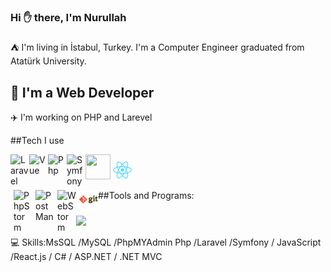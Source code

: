 ### Hi :hand: there, I'm Nurullah 
:tent: I'm living in İstabul, Turkey. I'm a Computer Engineer graduated from Atatürk University. 

## :rocket: I'm a Web Developer 

:airplane: I'm working on PHP and Larevel

<!-- :arrow_right:<a href="https://www.linkedin.com/in/nurullah-demirel-786a341bb/" align="left"> 
<img  width="22" src="https://unpkg.com/simple-icons@v7/icons/linkedin.svg" />
</a> -->


##Tech I use


<img src="https://github.com/siberfx/siberfx/raw/main/icons/mysql.png"  width=40 height=40/>
<img align="left" alt="Laravel" style="width: 30px; max-width: 100%;" src="https://github.com/siberfx/siberfx/raw/main/icons/laravel.png">
<img align="left" alt="Vue" style="width: 30px; max-width: 100%;" src="https://github.com/siberfx/siberfx/raw/main/icons/apache.png">
<img align="left" alt="Php" style="width: 30px; max-width: 100%;" src="https://github.com/siberfx/siberfx/raw/main/icons/php.jpg">
<img align="left" alt="Symfony" style="width: 30px; max-width: 100%;" src="https://github.com/siberfx/siberfx/raw/main/icons/symfony.png">
<img src="data:image/svg+xml;base64,PHN2ZyB4bWxucz0iaHR0cDovL3d3dy53My5vcmcvMjAwMC9zdmciIHZpZXdCb3g9Ii0xMS41IC0xMC4yMzE3NCAyMyAyMC40NjM0OCI+CiAgPHRpdGxlPlJlYWN0IExvZ288L3RpdGxlPgogIDxjaXJjbGUgY3g9IjAiIGN5PSIwIiByPSIyLjA1IiBmaWxsPSIjNjFkYWZiIi8+CiAgPGcgc3Ryb2tlPSIjNjFkYWZiIiBzdHJva2Utd2lkdGg9IjEiIGZpbGw9Im5vbmUiPgogICAgPGVsbGlwc2Ugcng9IjExIiByeT0iNC4yIi8+CiAgICA8ZWxsaXBzZSByeD0iMTEiIHJ5PSI0LjIiIHRyYW5zZm9ybT0icm90YXRlKDYwKSIvPgogICAgPGVsbGlwc2Ugcng9IjExIiByeT0iNC4yIiB0cmFuc2Zvcm09InJvdGF0ZSgxMjApIi8+CiAgPC9nPgo8L3N2Zz4K" width =30 height=30 />

##Tools and Programs:
<img align="left" alt="PhpStorm" style="width: 30px; max-width: 100%; margin-left:5px" src="https://github.com/siberfx/siberfx/raw/main/icons/phpstorm.png" >
<img align="left" alt="PostMan" style="width: 30px; max-width: 100%;margin-left:5px" src="https://github.com/siberfx/siberfx/raw/main/icons/postman.png">
<img align="left" alt="WebStorm" style="width: 30px; max-width: 100%;margin-left:5px" src="https://github.com/siberfx/siberfx/raw/main/icons/webstorm.png">
<img align="left" src="https://raw.githubusercontent.com/github/explore/80688e429a7d4ef2fca1e82350fe8e3517d3494d/topics/git/git.png" width="30" height="30" style="margin-left:5px">




<summary>
<img src="https://github-readme-stats.vercel.app/api?username=NurullahDemirel&hide=contribs,prs" style="margin-top: 10px" />


:computer: Skills:MsSQL /MySQL /PhpMYAdmin  Php /Laravel /Symfony / JavaScript /React.js / C# /  ASP.NET / .NET MVC 
